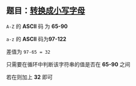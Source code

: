 ## 题目：[转换成小写字母](https://leetcode-cn.com/problems/to-lower-case)

`A-Z` 的 **ASCII** 码 为 **65-90**

`a-z` 的 **ASCII** 码为**97-122**

差值为 `97-65 = 32`

只需要在循环中判断该字符串的值是否在 **65-90** 之间

若在则加上 **32** 即可